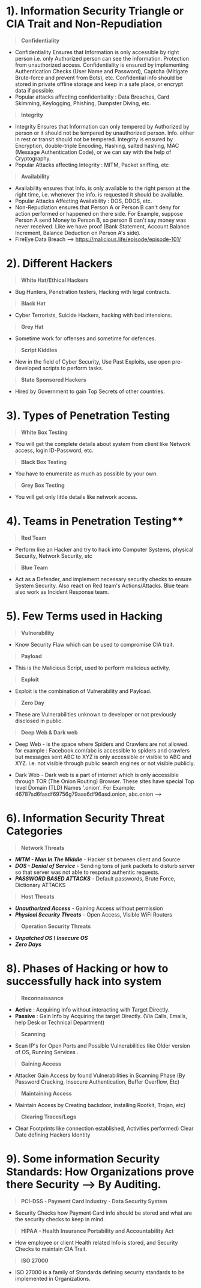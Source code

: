 
# 1). Information Security Triangle or CIA Trait and Non-Repudiation

>**Confidentiality**

- Confidentiality Ensures that Information is only accessible by right person i.e. only Authorized person can see the information. Protection from unauthorized access. Confidentiality is ensured by implementing Authentication Checks (User Name and Password), Captcha (Mitigate Brute-force and prevent from Bots), etc. Confidential info should be stored in private offline storage and keep in a safe place, or encrypt data if possible.
- Popular attacks affecting confidentiality : Data Breaches, Card Skimming, Keylogging, Phishing, Dumpster Diving, etc.

>**Integrity**

- Integrity Ensures that Information can only tempered by Authorized by person or it should not be tempered by unauthorized person. Info. either in rest or transit should not be tempered. Integrity is ensured by Encryption, double-triple Encoding, Hashing, salted hashing, MAC (Message Authentication Code), or we can say with the help of Cryptography.
- Popular Attacks affecting Integrity : MITM, Packet sniffing, etc

>**Availability**

- Availability ensures that Info. is only available to the right person at the right time, i.e. whenever the info. is requested it should be available.
- Popular Attacks Affecting Availability : DOS, DDOS, etc.
- Non-Repudiation ensures that Person A or Person B can't deny for action performed or happened on there side. For Example, suppose Person A send Money to Person B, so person B can't say money was never received. Like we have proof (Bank Statement, Account Balance Increment, Balance Deduction on Person A's side).
- FireEye Data Breach --> https://malicious.life/episode/episode-101/


# 2). Different Hackers

>**White Hat/Ethical Hackers**

- Bug Hunters, Penetration testers, Hacking with legal contracts.

>**Black Hat**

- Cyber Terrorists, Suicide Hackers, hacking with bad intensions.

>**Grey Hat**

- Sometime work for offenses and sometime for defences.

>**Script Kiddies**

- New in the field of Cyber Security, Use Past Exploits, use open pre-developed scripts to perform tasks.

>**State Sponsored Hackers**

- Hired by Government to gain Top Secrets of other countries.

# 3). Types of Penetration Testing

>**White Box Testing**

- You will get the complete details about system from client like Network access, login ID-Password, etc.

>**Black Box Testing**

- You have to enumerate as much as possible by your own.

>**Grey Box Testing** 

- You will get only little details like network access.

# 4). Teams in Penetration Testing**

>**Red Team**

- Perform like an Hacker and try to hack into Computer Systems, physical Security, Network Security, etc

>**Blue Team**

- Act as a Defender, and implement necessary security checks to ensure System Security. Also react on Red team's Actions/Attacks. Blue team also work as Incident Response team.

# 5). Few Terms used in Hacking

>**Vulnerability**

- Know Security Flaw which can be used to compromise CIA trait.

>**Payload** 

- This is the Malicious Script, used to perform malicious activity.

>**Exploit**

- Exploit is the combination of Vulnerability and Payload.

>**Zero Day**

- These are Vulnerabilities unknown to developer or not previously disclosed in public.

>**Deep Web & Dark web**

- Deep Web - is the space where Spiders and Crawlers are not allowed. for example : Facebook.com/abc is accessible to spiders and crawlers but messages sent ABC to XYZ is only accessible or visible to ABC and XYZ. i.e. not visible through public search engines or not visible publicly.

- Dark Web - Dark web is a part of internet which is only accessible through TOR (The Onion Routing) Browser. These sites have special Top level Domain (TLD) Names '.onion'. For Example: 46787sd6fasdf69756g79aas6df96asd.onion, abc.onion -->

# 6). Information Security Threat Categories

>**Network Threats**

- ***MITM  - Man In The Middle*** - Hacker sit between client and Source
- ***DOS - Denial of Service*** - Sending tons of junk packets to disturb server so that server was not able to respond authentic requests.
- ***PASSWORD BASED ATTACKS*** - Default passwords, Brute Force, Dictionary ATTACKS

>**Host Threats**

- ***Unauthorized Access*** - Gaining Access without permission
- ***Physical Security Threats*** - Open Access, Visible WiFi Routers

>**Operation Security Threats**

- ***Unpatched OS \ Insecure OS***
- ***Zero Days***

# 8). Phases of Hacking or how to successfully hack into system


>**Reconnaissance**

- **Active** : Acquiring Info without interacting with Target Directly.
- **Passive** : Gain Info by Acquiring the target Directly. (Via Calls, Emails, help Desk or Technical Department)

>**Scanning**

- Scan IP's for Open Ports and Possible Vulnerabilities like Older version of OS, Running Services .

>**Gaining Access**

- Attacker Gain Access by found Vulnerabilities in Scanning Phase (By Password Cracking, Insecure Authentication, Buffer Overflow, Etc)

>**Maintaining Access**

- Maintain Access by Creating backdoor, installing Rootkit, Trojan, etc)
>**Clearing Traces/Logs**

- Clear Footprints like connection established, Activities performed) Clear Date defining Hackers Identity

# 9). Some  information Security Standards: How Organizations prove there Security --> By Auditing.

>**PCI-DSS - Payment Card Industry - Data Security System**

- Security Checks how Payment Card info should be stored and what are the security checks to keep in mind.

>**HIPAA - Health Insurance Portability and Accountability Act**

- How employee or client Health related Info is stored, and Security Checks to maintain CIA Trait.

>**ISO 27000**

- ISO 27000 is a family of Standards defining security standards to be implemented in Organizations.

